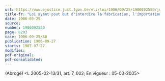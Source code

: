 ```yaml
---
url: https://www.ejustice.just.fgov.be/eli/loi/1906/09/25/1906092550/justel
title-fr: "Loi ayant pout but d'interdire la fabrication, l'importation, le transport, la vente, ainsi que la détention pour la vente des liqueurs dites absinthes."
date: 1906-09-25
source:
number: 1906092550
page: 6293
case: 1906-09-25/30
publication: 1906-09-27
starts: 1907-07-27
modifies:
pdf-original:
pdf-consolidated:
---
```


(Abrogé) <L 2005-02-13/31, art. 7, 002;  En vigueur :  05-03-2005>
